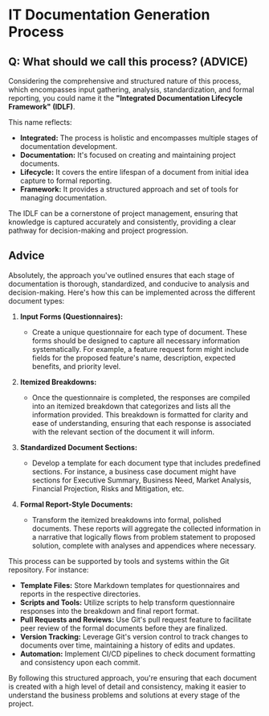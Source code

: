 # IT Documentation Generation Process

## Q: What should we call this process? (ADVICE)
Considering the comprehensive and structured nature of this process, which encompasses input gathering, analysis, standardization, and formal reporting, you could name it the **"Integrated Documentation Lifecycle Framework" (IDLF)**.

This name reflects:

- **Integrated:** The process is holistic and encompasses multiple stages of documentation development.
- **Documentation:** It's focused on creating and maintaining project documents.
- **Lifecycle:** It covers the entire lifespan of a document from initial idea capture to formal reporting.
- **Framework:** It provides a structured approach and set of tools for managing documentation.

The IDLF can be a cornerstone of project management, ensuring that knowledge is captured accurately and consistently, providing a clear pathway for decision-making and project progression.

## Advice
Absolutely, the approach you've outlined ensures that each stage of documentation is thorough, standardized, and conducive to analysis and decision-making. Here's how this can be implemented across the different document types:

1. **Input Forms (Questionnaires):**
   - Create a unique questionnaire for each type of document. These forms should be designed to capture all necessary information systematically. For example, a feature request form might include fields for the proposed feature's name, description, expected benefits, and priority level.

2. **Itemized Breakdowns:**
   - Once the questionnaire is completed, the responses are compiled into an itemized breakdown that categorizes and lists all the information provided. This breakdown is formatted for clarity and ease of understanding, ensuring that each response is associated with the relevant section of the document it will inform.

3. **Standardized Document Sections:**
   - Develop a template for each document type that includes predefined sections. For instance, a business case document might have sections for Executive Summary, Business Need, Market Analysis, Financial Projection, Risks and Mitigation, etc.

4. **Formal Report-Style Documents:**
   - Transform the itemized breakdowns into formal, polished documents. These reports will aggregate the collected information in a narrative that logically flows from problem statement to proposed solution, complete with analyses and appendices where necessary.

This process can be supported by tools and systems within the Git repository. For instance:

- **Template Files:** Store Markdown templates for questionnaires and reports in the respective directories.
- **Scripts and Tools:** Utilize scripts to help transform questionnaire responses into the breakdown and final report format.
- **Pull Requests and Reviews:** Use Git's pull request feature to facilitate peer review of the formal documents before they are finalized.
- **Version Tracking:** Leverage Git's version control to track changes to documents over time, maintaining a history of edits and updates.
- **Automation:** Implement CI/CD pipelines to check document formatting and consistency upon each commit.

By following this structured approach, you're ensuring that each document is created with a high level of detail and consistency, making it easier to understand the business problems and solutions at every stage of the project.

